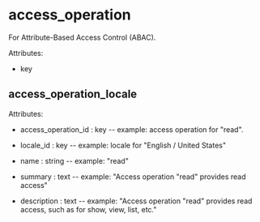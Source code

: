 # access_operation

For Attribute-Based Access Control (ABAC).

Attributes:

* key


## access_operation_locale

Attributes:

* access_operation_id : key -- example: access operation for "read".

* locale_id : key -- example: locale for "English / United States"

* name : string -- example: "read"

* summary : text -- example: "Access operation \"read\" provides read access"

* description : text -- example: "Access operation \"read\" provides read access, such as for show, view, list, etc."
